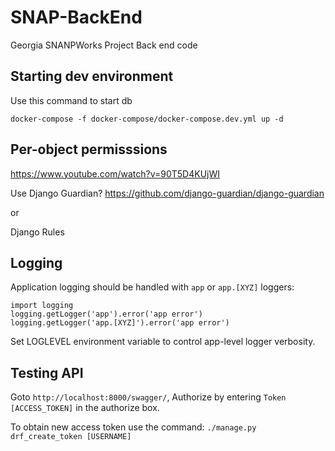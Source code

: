 # SNAP-BackEnd

Georgia SNANPWorks Project Back end code

## Starting dev environment

Use this command to start db

```
docker-compose -f docker-compose/docker-compose.dev.yml up -d
```

## Per-object permisssions

https://www.youtube.com/watch?v=90T5D4KUjWI

Use Django Guardian? https://github.com/django-guardian/django-guardian

or

Django Rules

## Logging

Application logging should be handled with `app` or `app.[XYZ]` loggers:

```
import logging
logging.getLogger('app').error('app error')
logging.getLogger('app.[XYZ]').error('app error')
```

Set LOGLEVEL environment variable to control app-level logger verbosity.

## Testing API

Goto `http://localhost:8000/swagger/`, Authorize by entering `Token [ACCESS_TOKEN]` in the authorize box.

To obtain new access token use the command: `./manage.py drf_create_token [USERNAME]`
